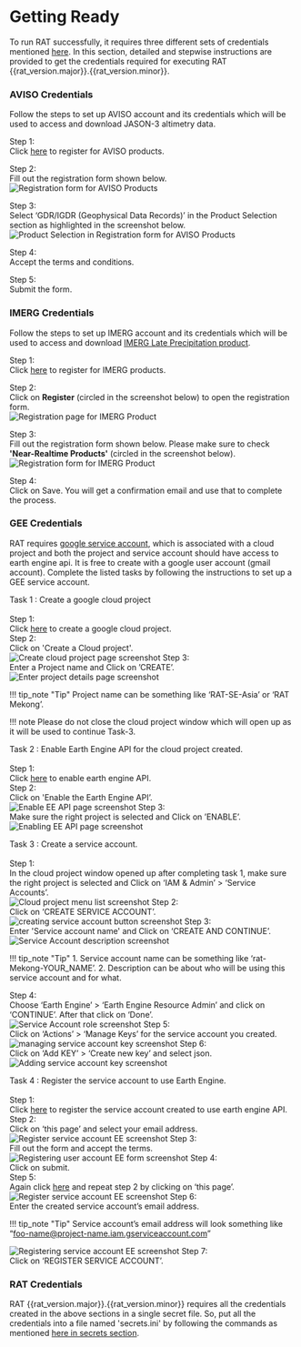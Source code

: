 # Getting Ready

To run RAT successfully, it requires three different sets of credentials mentioned [here](../UserGuide/#requirements). In this section, detailed and stepwise instructions are provided to get the credentials required for executing RAT {{rat_version.major}}.{{rat_version.minor}}.

### AVISO Credentials
Follow the steps to set up AVISO account and its credentials which will be used to access and download JASON-3 altimetry data. 

<span class="preparation_step">Step 1:</span> <br>
Click [here](https://www.aviso.altimetry.fr/en/data/data-access/registration-form.html) to register for AVISO products.

<span class="preparation_step">Step 2:</span> <br>
Fill out the registration form shown below. <br> 
![Registration form for AVISO Products](../images/aviso/ss1.jpg)

<span class="preparation_step">Step 3:</span> <br>
Select ‘GDR/IGDR (Geophysical Data Records)’ in the Product Selection section as highlighted in the screenshot below. <br>
![Product Selection in Registration form for AVISO Products](../images/aviso/ss2.jpg)

<span class="preparation_step">Step 4:</span> <br>
Accept the terms and conditions.

<span class="preparation_step">Step 5:</span> <br>
Submit the form.

### IMERG Credentials
Follow the steps to set up IMERG account and its credentials which will be used to access and download [IMERG Late Precipitation product](https://gpm.nasa.gov/taxonomy/term/1415).

<span class="preparation_step">Step 1:</span> <br>
Click [here](https://registration.pps.eosdis.nasa.gov/registration/) to register for IMERG products.

<span class="preparation_step">Step 2:</span> <br>
Click on **Register** (circled in the screenshot below) to open the registration form. <br>
![Registration page for IMERG Product](../images/imerg/ss1.jpg)

<span class="preparation_step">Step 3:</span> <br>
Fill out the registration form shown below. Please make sure to check **'Near-Realtime Products'** (circled in the screenshot below).<br> 
![Registration form for IMERG Product](../images/imerg/ss2.jpg)

<span class="preparation_step">Step 4:</span> <br>
Click on Save. You will get a confirmation email and use that to complete the process.

### GEE Credentials
RAT requires [google service account](https://cloud.google.com/iam/docs/service-account-overview), which is associated with a cloud project and both the project and service account should have access to earth engine api. It is free to create with a google user account (gmail account). Complete the listed tasks by following the instructions to set up a GEE service account.

<span class="preparation_task">Task 1 : Create a google cloud project</span> <br><br>
<span class="preparation_step">Step 1:</span> <br>
Click [here](https://developers.google.com/earth-engine/cloud/earthengine_cloud_project_setup) to create a google cloud project.<br>
<span class="preparation_step">Step 2:</span> <br>
Click on 'Create a Cloud project'.<br>
![Create cloud project page screenshot](../images/gee/ss1.jpg)
<span class="preparation_step">Step 3:</span> <br>
Enter a Project name and Click on ’CREATE’.<br>
![Enter project details page screenshot](../images/gee/ss2.jpg)

!!! tip_note "Tip"
    Project name can be something like ‘RAT-SE-Asia’ or ‘RAT Mekong’.

!!! note
    Please do not close the cloud project window which will open up as it will be used to continue Task-3. 

<span class="preparation_task">Task 2 : Enable Earth Engine API for the cloud project created.</span> <br><br>
<span class="preparation_step">Step 1:</span> <br>
Click [here](https://developers.google.com/earth-engine/cloud/earthengine_cloud_project_setup) to enable earth engine API.<br>
<span class="preparation_step">Step 2:</span> <br>
Click on 'Enable the Earth Engine API’.<br>
![Enable EE API page screenshot](../images/gee/ss3.jpg)
<span class="preparation_step">Step 3:</span> <br>
Make sure the right project is selected and Click on ’ENABLE’.
![Enabling EE API page screenshot](../images/gee/ss4.jpg)

<span class="preparation_task">Task 3 : Create a service account.</span> <br><br>
<span class="preparation_step">Step 1:</span> <br>
In the cloud project window opened up after completing task 1, make sure the right project is selected and Click on ‘IAM & Admin’ > ‘Service Accounts’.<br>
![Cloud project menu list screenshot](../images/gee/ss5.jpg)
<span class="preparation_step">Step 2:</span> <br>
Click on ‘CREATE SERVICE ACCOUNT’.<br>
![creating service account button screenshot](../images/gee/ss6.jpg)
<span class="preparation_step">Step 3:</span> <br>
Enter 'Service account name' and Click on ‘CREATE AND CONTINUE’.
![Service Account description screenshot](../images/gee/ss7.jpg)

!!! tip_note "Tip"
    1. Service account name can be something like ‘rat-Mekong-YOUR_NAME’.
    2. Description can be about who will be using this service account and for what.

<span class="preparation_step">Step 4:</span> <br>
Choose ‘Earth Engine’ > ‘Earth Engine Resource Admin’ and click on ‘CONTINUE’. After that click on ‘Done’.<br>
![Service Account role screenshot](../images/gee/ss8.jpg)
<span class="preparation_step">Step 5:</span> <br>
Click on ‘Actions’ > ‘Manage Keys’ for the service account you created.<br>
![managing service account key screenshot](../images/gee/ss9.jpg)
<span class="preparation_step">Step 6:</span> <br>
Click on ‘Add KEY’ > ‘Create new key’ and select json.<br>
![Adding service account key screenshot](../images/gee/ss10.jpg)

<span class="preparation_task">Task 4 : Register the service account to use Earth Engine.</span> <br><br>
<span class="preparation_step">Step 1:</span> <br>
Click [here](https://developers.google.com/earth-engine/guides/service_account#register-the-service-account-to-use-earth-engine) to register the service account created to use earth engine API. <br>
<span class="preparation_step">Step 2:</span> <br>
Click on ‘this page’ and select your email address.<br>
![Register service account EE screenshot](../images/gee/ss11.jpg)
<span class="preparation_step">Step 3:</span> <br>
Fill out the form and accept the terms.<br>
![Registering user account EE form screenshot](../images/gee/ss12.jpg)
<span class="preparation_step">Step 4:</span> <br>
Click on submit. <br>
<span class="preparation_step">Step 5:</span> <br>
Again click [here](https://developers.google.com/earth-engine/guides/service_account#register-the-service-account-to-use-earth-engine) and repeat step 2 by clicking on ‘this page’. 
![Register service account EE screenshot](../images/gee/ss11.jpg)
<span class="preparation_step">Step 6:</span> <br>
Enter the created service account’s email address.<br>

!!! tip_note "Tip"
    Service account’s email address will look something like “foo-name@project-name.iam.gserviceaccount.com”

![Registering service account EE  screenshot](../images/gee/ss13.jpg)
<span class="preparation_step">Step 7:</span> <br>
Click on ‘REGISTER SERVICE ACCOUNT’. <br>

### RAT Credentials

RAT {{rat_version.major}}.{{rat_version.minor}} requires all the credentials created in the above sections in a single secret file. So, put all the credentials into a file named 'secrets.ini' by following the commands as mentioned [here in secrets section](../Configuration/secrets.md).